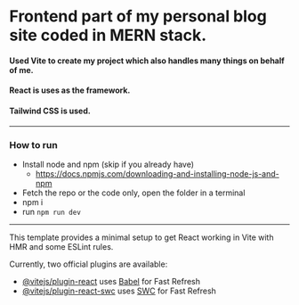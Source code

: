 # Frontend part of my personal blog site coded in MERN stack.
#### Used Vite to create my project which also handles many things on behalf of me.
#### React is uses as the framework.
#### Tailwind CSS is used.
--- 
### How to run
- Install node and npm (skip if you already have)
  - https://docs.npmjs.com/downloading-and-installing-node-js-and-npm
- Fetch the repo or the code only, open the folder in a terminal
- npm i 
- run `npm run dev`



---
This template provides a minimal setup to get React working in Vite with HMR and some ESLint rules.

Currently, two official plugins are available:

- [@vitejs/plugin-react](https://github.com/vitejs/vite-plugin-react/blob/main/packages/plugin-react/README.md) uses [Babel](https://babeljs.io/) for Fast Refresh
- [@vitejs/plugin-react-swc](https://github.com/vitejs/vite-plugin-react-swc) uses [SWC](https://swc.rs/) for Fast Refresh
